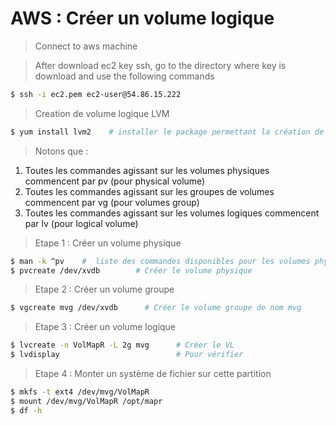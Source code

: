 # AWS : Créer un volume logique 

> Connect to aws machine

> After download ec2 key ssh, go to the directory where key is download and use the following commands

```sh 
$ ssh -i ec2.pem ec2-user@54.86.15.222
```

> Creation de volume logique LVM

```sh
$ yum install lvm2    # installer le package permettant la création de volume 
```

> Notons que :

1. Toutes les commandes agissant sur les volumes physiques commencent par pv (pour physical volume)
2. Toutes les commandes agissant sur les groupes de volumes commencent par vg (pour volumes group)
3. Toutes les commandes agissant sur les volumes logiques commencent par lv (pour logical volume)

> Etape 1 : Créer un volume physique 

```sh
$ man -k ^pv    #  liste des commandes disponibles pour les volumes physiques
$ pvcreate /dev/xvdb        # Créer le volume physique 
```

> Etape 2 : Créer un volume groupe

```sh
$ vgcreate mvg /dev/xvdb      # Créer le volume groupe de nom mvg
```

> Etape 3 : Créer un volume logique 

```sh
$ lvcreate -n VolMapR -L 2g mvg      # Créer le VL
$ lvdisplay                          # Pour vérifier
```

> Etape 4 : Monter un système de fichier sur cette partition

```sh
$ mkfs -t ext4 /dev/mvg/VolMapR 
$ mount /dev/mvg/VolMapR /opt/mapr
$ df -h
```
